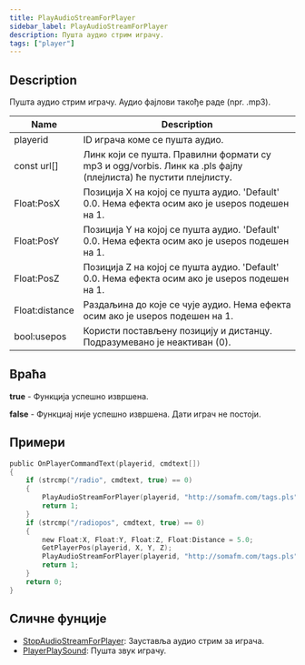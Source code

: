 ```yaml
---
title: PlayAudioStreamForPlayer
sidebar_label: PlayAudioStreamForPlayer
description: Пушта аудио стрим играчу.
tags: ["player"]
---
```


## Description

Пушта аудио стрим играчу. Аудио фајлови такође раде (npr. .mp3).


| Name           | Description                                                                                                    |
| -------------- | -------------------------------------------------------------------------------------------------------------- |
| playerid       | ID играча коме се пушта аудио.                                                                                 |
| const url[]    | Линк који се пушта. Правилни формати су mp3 и ogg/vorbis. Линк ка .pls фајлу (плејлиста) ће пустити плејлисту. |
| Float:PosX     | Позиција X на којој се пушта аудио. 'Default' 0.0. Нема ефекта осим ако је usepos подешен на 1.                |
| Float:PosY     | Позиција Y на којој се пушта аудио. 'Default' 0.0. Нема ефекта осим ако је usepos подешен на 1.                |
| Float:PosZ     | Позиција Z на којој се пушта аудио. 'Default' 0.0. Нема ефекта осим ако је usepos подешен на 1.                |
| Float:distance | Раздаљина до које се чује аудио. Нема ефекта осим ако је usepos подешен на 1.                                  |
| bool:usepos    | Користи постављену позицију и дистанцу. Подразумевано је неактиван (0).                                        |

## Враћа

**true** - Функција успешно извршена.

**false** - Функциај није успешно извршена. Дати играч не постоји.

## Примери

```c
public OnPlayerCommandText(playerid, cmdtext[])
{
    if (strcmp("/radio", cmdtext, true) == 0)
    {
        PlayAudioStreamForPlayer(playerid, "http://somafm.com/tags.pls");
        return 1;
    }
    if (strcmp("/radiopos", cmdtext, true) == 0)
    {
        new Float:X, Float:Y, Float:Z, Float:Distance = 5.0;
        GetPlayerPos(playerid, X, Y, Z);
        PlayAudioStreamForPlayer(playerid, "http://somafm.com/tags.pls", X, Y, Z, Distance, 1);
        return 1;
    }
    return 0;
}
```

## Сличне фунције

- [StopAudioStreamForPlayer](StopAudioStreamForPlayer.md): Зауставља аудио стрим за играча.
- [PlayerPlaySound](PlayerPlaySound.md): Пушта звук играчу.
